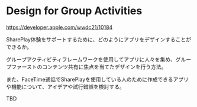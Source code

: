 # Design for Group Activities

<https://developer.apple.com/wwdc21/10184>

SharePlay体験をサポートするために、どのようにアプリをデザインすることができるか。

グループアクティビティフレームワークを使用してアプリに人々を集め、グループファーストのコンテンツ共有に焦点を当てたデザインを行う方法。

また、FaceTime通話でSharePlayを使用している人のために作成できるアプリや機能について、アイデアや試行錯誤を検討する。

TBD

